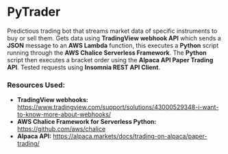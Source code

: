 # PyTrader
Predictious trading bot that streams market data of specific instruments to buy or sell them. Gets data using **TradingView webhook API** which sends a **JSON** message to an **AWS Lambda** function, this executes a **Python** script running through the **AWS Chalice Serverless Framework**. The **Python** script then executes a bracket order using the **Alpaca API Paper Trading API**. Tested requests using **Insomnia REST API Client**.

### Resources Used: 
* **TradingView webhooks:** https://www.tradingview.com/support/solutions/43000529348-i-want-to-know-more-about-webhooks/
* **AWS Chalice Framework for Serverless Python:** https://github.com/aws/chalice
* **Alpaca API:** https://alpaca.markets/docs/trading-on-alpaca/paper-trading/
